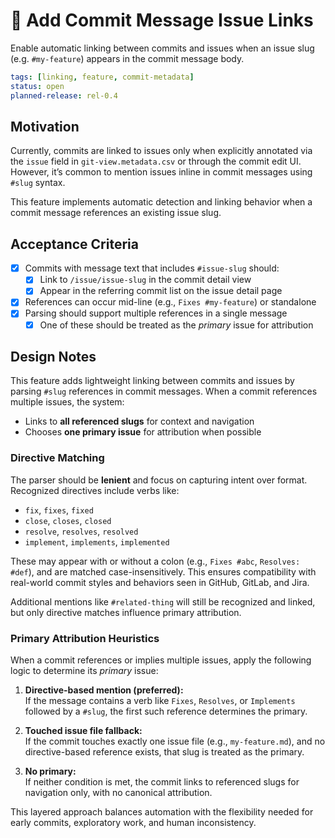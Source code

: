 # 🧩 Add Commit Message Issue Links

Enable automatic linking between commits and issues when an issue slug (e.g. `#my-feature`) appears in the commit message body.

```yaml
tags: [linking, feature, commit-metadata]
status: open
planned-release: rel-0.4
```

## Motivation

Currently, commits are linked to issues only when explicitly annotated via the `issue` field in `git-view.metadata.csv` or through the commit edit UI. However, it’s common to mention issues inline in commit messages using `#slug` syntax.

This feature implements automatic detection and linking behavior when a commit message references an existing issue slug.

## Acceptance Criteria

- [X] Commits with message text that includes `#issue-slug` should:
  - [X] Link to `/issue/issue-slug` in the commit detail view
  - [X] Appear in the referring commit list on the issue detail page
- [X] References can occur mid-line (e.g., `Fixes #my-feature`) or standalone
- [X] Parsing should support multiple references in a single message
  - [X] One of these should be treated as the *primary* issue for attribution

## Design Notes

This feature adds lightweight linking between commits and issues by parsing
`#slug` references in commit messages. When a commit references multiple issues,
the system:

- Links to **all referenced slugs** for context and navigation
- Chooses **one primary issue** for attribution when possible

### Directive Matching

The parser should be **lenient** and focus on capturing intent over format. Recognized directives include verbs like:

- `fix`, `fixes`, `fixed`
- `close`, `closes`, `closed`
- `resolve`, `resolves`, `resolved`
- `implement`, `implements`, `implemented`

These may appear with or without a colon (e.g., `Fixes #abc`, `Resolves: #def`),
and are matched case-insensitively. This ensures compatibility with real-world
commit styles and behaviors seen in GitHub, GitLab, and Jira.

Additional mentions like `#related-thing` will still be recognized and linked,
but only directive matches influence primary attribution.

### Primary Attribution Heuristics

When a commit references or implies multiple issues, apply the following logic
to determine its *primary* issue:

1. **Directive-based mention (preferred):**  
   If the message contains a verb like `Fixes`, `Resolves`, or `Implements` followed by a `#slug`, the first such reference determines the primary.

2. **Touched issue file fallback:**  
   If the commit touches exactly one issue file (e.g., `my-feature.md`), and no directive-based reference exists, that slug is treated as the primary.

3. **No primary:**  
   If neither condition is met, the commit links to referenced slugs for navigation only, with no canonical attribution.

This layered approach balances automation with the flexibility needed for early
commits, exploratory work, and human inconsistency.
